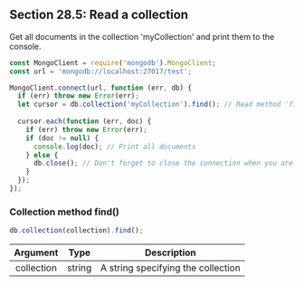 ## Section 28.5: Read a collection

Get all documents in the collection 'myCollection' and print them to the console.

```js
const MongoClient = require('mongodb').MongoClient;
const url = 'mongodb://localhost:27017/test';

MongoClient.connect(url, function (err, db) {
  if (err) throw new Error(err);
  let cursor = db.collection('myCollection').find(); // Read method 'find'
  
  cursor.each(function (err, doc) {
    if (err) throw new Error(err);
    if (doc != null) {
      console.log(doc); // Print all documents
    } else {
      db.close(); // Don't forget to close the connection when you are done
    }
  });
});
```

### Collection method find()

```js
db.collection(collection).find();
```

| Argument | Type | Description |
|:--------:|:----:|:-----------:|
| collection | string | A string specifying the collection |